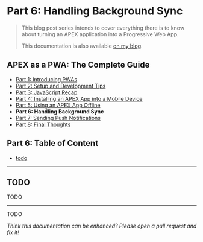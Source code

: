# Part 6: Handling Background Sync

> This blog post series intends to cover everything there is to know about turning an APEX application into a Progressive Web App.
>
> This documentation is also available [on my blog](https://vmorneau.me/apex-pwa-part6).

## APEX as a PWA: The Complete Guide

* [Part 1: Introducing PWAs](./doc/part1.md)
* [Part 2: Setup and Development Tips](./doc/part2.md)
* [Part 3: JavaScript Recap](./doc/part3.md)
* [Part 4: Installing an APEX App into a Mobile Device](./doc/part4.md)
* [Part 5: Using an APEX App Offline](./doc/part5.md)
* **Part 6: Handling Background Sync**
* [Part 7: Sending Push Notifications](./doc/part7.md)
* [Part 8: Final Thoughts](./doc/part8.md)

## Part 6: Table of Content

* [todo](#todo)

---

## TODO

TODO

---

TODO

_Think this documentation can be enhanced? Please open a pull request and fix it!_
